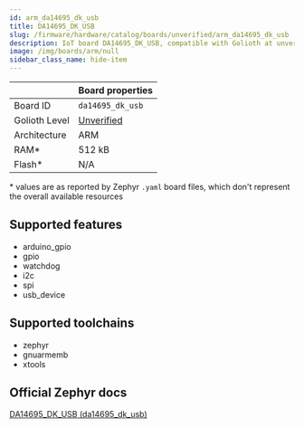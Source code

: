 ```yaml
---
id: arm_da14695_dk_usb
title: DA14695_DK_USB
slug: /firmware/hardware/catalog/boards/unverified/arm_da14695_dk_usb
description: IoT board DA14695_DK_USB, compatible with Golioth at unverified level.
image: /img/boards/arm/null
sidebar_class_name: hide-item
---
```


[//]: # (This is an auto-generated file, do not edit! Changes to it will be lost upon re-generation)



|                | Board properties     |
| -------------  | -------------------- |
| Board ID       | `da14695_dk_usb` |
| Golioth Level  | [Unverified](/firmware/hardware#unverified-boards) |
| Architecture   | ARM |
| RAM*           | 512 kB |
| Flash*         | N/A |

\* values are as reported by Zephyr `.yaml` board files, which don't represent the overall available resources



## Supported features

* arduino_gpio
* gpio
* watchdog
* i2c
* spi
* usb_device

## Supported toolchains

* zephyr
* gnuarmemb
* xtools

## Official Zephyr docs

[DA14695_DK_USB (da14695_dk_usb)](https://docs.zephyrproject.org/latest/boards/arm/da14695_dk_usb/doc/index.html)
